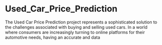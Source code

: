 # Used_Car_Price_Prediction
The Used Car Price Prediction project represents a sophisticated solution to the challenges associated with buying and selling used cars. In a world where consumers are increasingly turning to online platforms for their automotive needs, having an accurate and data
